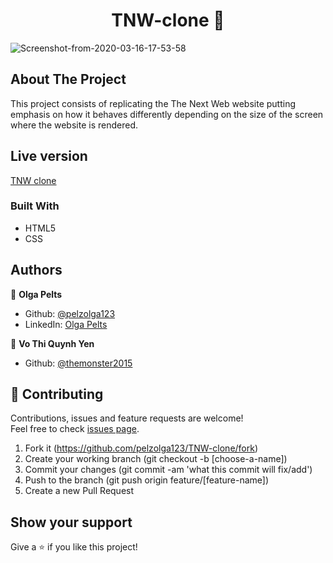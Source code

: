 <h1 align="center">TNW-clone 👋</h1>

<img src="https://i.ibb.co/s2zR5KB/Screenshot-from-2020-03-16-17-53-58.png" alt="Screenshot-from-2020-03-16-17-53-58" border="0">

## About The Project
This project consists of replicating the The Next Web website putting emphasis on how it behaves differently depending on the size of the screen where the website is rendered.

## Live version
[TNW clone](https://rawcdn.githack.com/pelzolga123/TNW-clone/089527570f043edd4c3d09c388b8dd4e11eff1a0/index.html)

### Built With
* HTML5
* CSS

## Authors

👤 **Olga Pelts**
   - Github: [@pelzolga123](https://github.com/pelzolga123)
   - LinkedIn: [Olga Pelts](https://www.linkedin.com/in/olga-pelts/)
   
👤 **Vo Thi Quynh Yen**
   - Github: [@themonster2015](https://github.com/themonster2015)
   

## 🤝 Contributing

Contributions, issues and feature requests are welcome!<br />Feel free to check [issues page](https://github.com/pelzolga123/TNW-clone/issues).

1. Fork it (https://github.com/pelzolga123/TNW-clone/fork)
2. Create your working branch (git checkout -b [choose-a-name])
3. Commit your changes (git commit -am 'what this commit will fix/add')
4. Push to the branch (git push origin feature/[feature-name])
5. Create a new Pull Request

## Show your support

Give a ⭐️ if you like this project!
